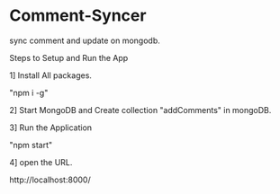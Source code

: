 # Comment-Syncer
sync comment and update on mongodb.

Steps to Setup and Run the App

1] Install All packages. 

"npm i -g" 

2] Start MongoDB and Create collection "addComments" in mongoDB.

3]  Run the Application 

"npm start"

4] open the URL.

http://localhost:8000/
